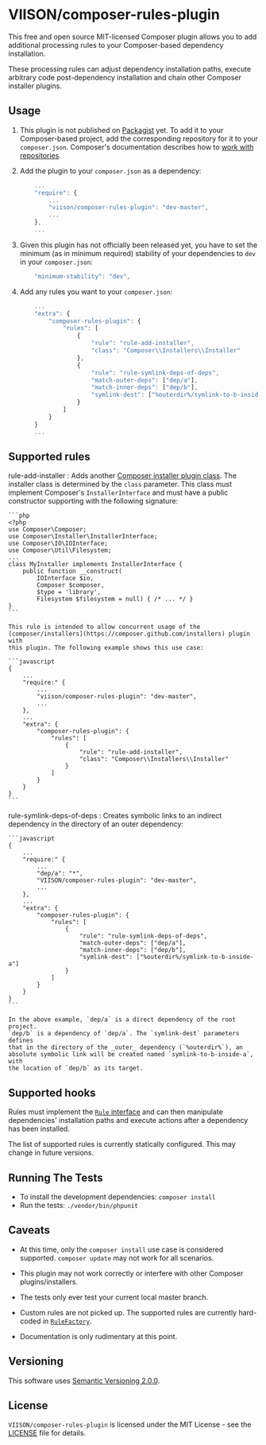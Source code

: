 VIISON/composer-rules-plugin
============================

This free and open source MIT-licensed Composer plugin allows you to add
additional processing rules to your Composer-based dependency installation.

These processing rules can adjust dependency installation paths, execute
arbitrary code post-dependency installation and chain other Composer installer
plugins.

Usage
-----

1. This plugin is not published on [Packagist](https://packagist.org/) yet. To
   add it to your Composer-based project, add the corresponding repository for
   it to your `composer.json`. Composer's documentation describes how to [work
   with repositories](https://getcomposer.org/doc/05-repositories.md#vcs).

2. Add the plugin to your `composer.json` as a dependency:

    ```javascript
        ...
        "require": {
            ...
            "viison/composer-rules-plugin": "dev-master",
            ...
        },
        ...
    ```

3. Given this plugin has not officially been released yet, you have to set the
   minimum (as in minimum required) stability of your dependencies to `dev`
   in your `composer.json`:

    ```javascript
        "minimum-stability": "dev",
    ```

4. Add any rules you want to your `composer.json`:

    ```javascript
        ...
        "extra": {
            "composer-rules-plugin": {
                "rules": [
                    {
                        "rule": "rule-add-installer",
                        "class": "Composer\\Installers\\Installer"
                    },
                    {
                        "rule": "rule-symlink-deps-of-deps",
                        "match-outer-deps": ["dep/a"],
                        "match-inner-deps": ["dep/b"],
                        "symlink-dest": ["%outerdir%/symlink-to-b-inside-a"]
                    }
                ]
            }
        }
        ...
    ```

Supported rules
---------------

rule-add-installer
:   Adds another [Composer installer plugin
    class](https://getcomposer.org/doc/articles/custom-installers.md).
    The installer class is determined by the `class` parameter.
    This class must implement Composer's `InstallerInterface` and must
    have a public constructor supporting with the following signature:

    ```php
    <?php
    use Composer\Composer;
    use Composer\Installer\InstallerInterface;
    use Composer\IO\IOInterface;
    use Composer\Util\Filesystem;
    ...
    class MyInstaller implements InstallerInterface {
        public function __construct(
            IOInterface $io,
            Composer $composer,
            $type = 'library',
            Filesystem $filesystem = null) { /* ... */ }
    }
    ```

    This rule is intended to allow concurrent usage of the
    [composer/installers](https://composer.github.com/installers) plugin with
    this plugin. The following example shows this use case:

    ```javascript
    {
        ...
        "require:" {
            ...
            "viison/composer-rules-plugin": "dev-master",
            ...
        },
        ...
        "extra": {
            "composer-rules-plugin": {
                "rules": [
                    {
                        "rule": "rule-add-installer",
                        "class": "Composer\\Installers\\Installer"
                    }
                ]
            }
        }
    }
    ```

rule-symlink-deps-of-deps
:   Creates symbolic links to an indirect dependency in the directory of
    an outer dependency:

    ```javascript
    {
        ...
        "require:" {
            ...
            "dep/a": "*",
            "VIISON/composer-rules-plugin": "dev-master",
            ...
        },
        ...
        "extra": {
            "composer-rules-plugin": {
                "rules": [
                    {
                        "rule": "rule-symlink-deps-of-deps",
                        "match-outer-deps": ["dep/a"],
                        "match-inner-deps": ["dep/b"],
                        "symlink-dest": ["%outerdir%/symlink-to-b-inside-a"]
                    }
                ]
            }
        }
    }
    ```

    In the above example, `dep/a` is a direct dependency of the root project.
    `dep/b` is a dependency of `dep/a`. The `symlink-dest` parameters defines
    that in the directory of the _outer_ dependency (`%outerdir%`), an
    absolute symbolic link will be created named `symlink-to-b-inside-a`, with
    the location of `dep/b` as its target.

Supported hooks
---------------

Rules must implement the [`Rule`
interface](src/Viison/ComposerRulesPlugin/Rule.php) and can then
manipulate dependencies' installation paths and execute actions after a
dependency has been installed.

The list of supported rules is currently statically configured. This may
change in future versions.

Running The Tests
-----------------

* To install the development dependencies: `composer install`
* Run the tests: `./vendor/bin/phpunit`

Caveats
-------

* At this time, only the `composer install` use case is considered supported.
  `composer update` may not work for all scenarios.

* This plugin may not work correctly or interfere with other Composer
  plugins/installers.

* The tests only ever test your current local master branch.

* Custom rules are not picked up. The supported rules are currently hard-coded
  in [`RuleFactory`](src/Viison/ComposerRulesPlugin/RuleFactory.php).

* Documentation is only rudimentary at this point.

Versioning
----------

This software uses [Semantic Versioning 2.0.0](http://semver.org/).

License
-------

`VIISON/composer-rules-plugin` is licensed under the MIT License - see the
[LICENSE](LICENSE) file for details.
